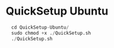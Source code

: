 # QuickSetup Ubuntu
```py
  cd QuickSetup-Ubuntu/
  sudo chmod +x ./QuickSetup.sh
  ./QuickSetup.sh
```
